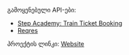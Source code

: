 გამოყენებული API-ები:
  - [Step Academy: Train Ticket Booking](https://railway.stepprojects.ge/swagger/index.html)
  - [Reqres](https://reqres.in)

პროექტის ლინკი: [Website](https://effulgent-semifreddo-481d1c.netlify.app/home)

